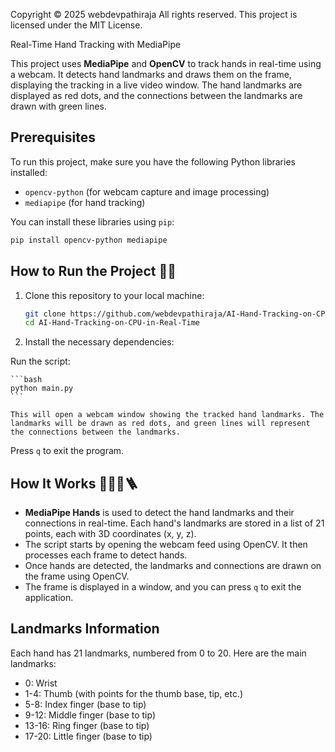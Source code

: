 Copyright © 2025 webdevpathiraja
All rights reserved. This project is licensed under the MIT License.

Real-Time Hand Tracking with MediaPipe 

This project uses **MediaPipe** and **OpenCV** to track hands in real-time using a webcam. It detects hand landmarks and draws them on the frame, displaying the tracking in a live video window. The hand landmarks are displayed as red dots, and the connections between the landmarks are drawn with green lines.

## Prerequisites

To run this project, make sure you have the following Python libraries installed:

- `opencv-python` (for webcam capture and image processing)
- `mediapipe` (for hand tracking)

You can install these libraries using `pip`:

```bash
pip install opencv-python mediapipe
```

## How to Run the Project 🦾🔥

1. Clone this repository to your local machine:

    ```bash
    git clone https://github.com/webdevpathiraja/AI-Hand-Tracking-on-CPU-in-Real-Time.git
    cd AI-Hand-Tracking-on-CPU-in-Real-Time
    ```

2. Install the necessary dependencies:


 Run the script:

    ```bash
    python main.py
    ```

    This will open a webcam window showing the tracked hand landmarks. The landmarks will be drawn as red dots, and green lines will represent the connections between the landmarks.

 Press `q` to exit the program.

## How It Works 👷🏻‍♀️🪜

- **MediaPipe Hands** is used to detect the hand landmarks and their connections in real-time. Each hand's landmarks are stored in a list of 21 points, each with 3D coordinates (x, y, z).
- The script starts by opening the webcam feed using OpenCV. It then processes each frame to detect hands.
- Once hands are detected, the landmarks and connections are drawn on the frame using OpenCV.
- The frame is displayed in a window, and you can press `q` to exit the application.

## Landmarks Information 

Each hand has 21 landmarks, numbered from 0 to 20. Here are the main landmarks:

- 0: Wrist
- 1-4: Thumb (with points for the thumb base, tip, etc.)
- 5-8: Index finger (base to tip)
- 9-12: Middle finger (base to tip)
- 13-16: Ring finger (base to tip)
- 17-20: Little finger (base to tip)


